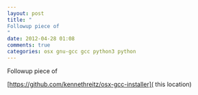 ```yaml
---
layout: post
title: "
Followup piece of 
"
date: 2012-04-28 01:08
comments: true
categories: osx gnu-gcc gcc python3 python
---
```


Followup piece of 

[https://github.com/kennethreitz/osx-gcc-installer]( this location)

